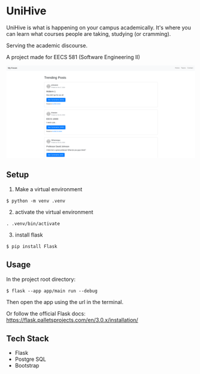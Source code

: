 # UniHive 
UniHive is what is happening on your campus academically. It's where you can learn what courses people are taking, studying (or cramming).  

Serving the academic discourse. 

A project made for EECS 581 (Software Engineering II) 

![](app/static/unihive_proof_of_concept.png)

## Setup 
1) Make a virtual environment
```
$ python -m venv .venv
```
2) activate the virtual environment 

```
. .venv/bin/activate
```

3) install flask
```
$ pip install Flask
```

## Usage 
In the project root directory: 
```
$ flask --app app/main run --debug
```

Then open the app using the url in the terminal. 

Or follow the official Flask docs: https://flask.palletsprojects.com/en/3.0.x/installation/

## Tech Stack 
- Flask 
- Postgre SQL
- Bootstrap 


